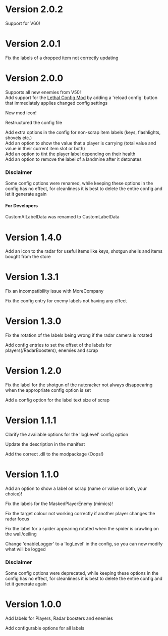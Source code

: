 # Version 2.0.2
Support for V60!

# Version 2.0.1
Fix the labels of a dropped item not correctly updating  

# Version 2.0.0

Supports all new enemies from V50!  
Add support for the [Lethal Config Mod](https://thunderstore.io/c/lethal-company/p/AinaVT/LethalConfig/) by adding a 'reload config' button that immediately applies changed config settings  

New mod icon!  

Restructured the config file  

Add extra options in the config for non-scrap item labels (keys, flashlights, shovels etc.)  
Add an option to show the value that a player is carrying (total value and value in their current item slot or both)  
Add an option to tint the player label depending on their health  
Add an option to remove the label of a landmine after it detonates  

### Disclaimer
Some config options were renamed, while keeping these options in the config has no effect, for cleanliness it is best to delete the entire config and let it generate again  

#### For Developers
CustomAILabelData was renamed to CustomLabelData  

# Version 1.4.0

Add an icon to the radar for useful items like keys, shotgun shells and items bought from the store

# Version 1.3.1

Fix an incompatibility issue with MoreCompany

Fix the config entry for enemy labels not having any effect

# Version 1.3.0

Fix the rotation of the labels being wrong if the radar camera is rotated

Add config entries to set the offset of the labels for players(/RadarBoosters), enemies and scrap

# Version 1.2.0

Fix the label for the shotgun of the nutcracker not always disappearing when the appropriate config option is set

Add a config option for the label text size of scrap

# Version 1.1.1

Clarify the available options for the 'logLevel' config option

Update the description in the manifest

Add the correct .dll to the modpackage (Oops!)

# Version 1.1.0

Add an option to show a label on scrap (name or value or both, your choice)!

Fix the labels for the MaskedPlayerEnemy (mimics)!

Fix the target colour not working correctly if another player changes the radar focus

Fix the label for a spider appearing rotated when the spider is crawling on the wall/ceiling

Change 'enableLogger' to a 'logLevel' in the config, so you can now modify what will be logged

### Disclaimer
Some config options were deprecated, while keeping these options in the config has no effect, for cleanliness it is best to delete the entire config and let it generate again  

# Version 1.0.0

Add labels for Players, Radar boosters and enemies

Add configurable options for all labels